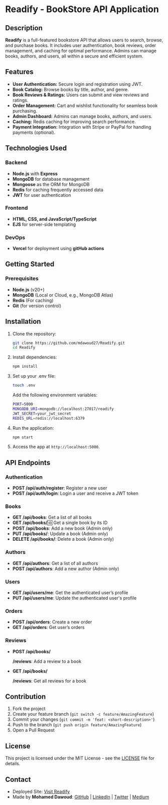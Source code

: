 # Readify - BookStore API Application

## Description

**Readify** is a full-featured bookstore API that allows users to search, browse, and purchase books. It includes user authentication, book reviews, order management, and caching for optimal performance. Admins can manage books, authors, and users, all within a secure and efficient system.

<!-- TODO: Demo -->
<!--
- Deployed Site: [Visit Readify](https://)
- Made by **Mohamed Dawoud**: [GitHub](https://github.com/mdawoud27) | [LinkedIn](https://www.linkedin.com/in/dawoud27) | [Twitter](https://x.com/mad_d27) | [Medium](https://medium.com/@dawoud27) 
 -->

## Features

- **User Authentication:** Secure login and registration using JWT.
- **Book Catalog:** Browse books by title, author, and genre.
- **Book Reviews & Ratings:** Users can submit and view reviews and ratings.
- **Order Management:** Cart and wishlist functionality for seamless book purchasing.
- **Admin Dashboard:** Admins can manage books, authors, and users.
- **Caching:** Redis caching for improving search performance.
- **Payment Integration:** Integration with Stripe or PayPal for handling payments (optional).

## Technologies Used

### Backend

- **Node.js** with **Express**
- **MongoDB** for database management
- **Mongoose** as the ORM for MongoDB
- **Redis** for caching frequently accessed data
- **JWT** for user authentication

### Frontend

- **HTML, CSS, and JavaScript/TypeScript**
- **EJS** for server-side templating

### DevOps

- **Vercel** for deployment using **gitHub actions**

## Getting Started

### Prerequisites

- **Node.js** (v20+)
- **MongoDB** (Local or Cloud, e.g., MongoDB Atlas)
- **Redis** (For caching)
- **Git** (for version control)

## Installation

1. Clone the repository:

    ```bash
    git clone https://github.com/mdawoud27/Readify.git
    cd Readify
    ```

2. Install dependencies:

    ```bash
    npm install
    ```

3. Set up your .env file:

    ```bash
    touch .env
    ```

    Add the following environment variables:

    ```bash
    PORT=5000
    MONGODB_URI=mongodb://localhost:27017/readify
    JWT_SECRET=your_jwt_secret
    REDIS_URL=redis://localhost:6379
    ```

4. Run the application:

    ```bash
    npm start
    ```

5. Access the app at `http://localhost:5000`.

## API Endpoints

### Authentication
<!-- TODO: Update the endpoints -->
- **POST /api/auth/register**: Register a new user
- **POST /api/auth/login**: Login a user and receive a JWT token

### Books
<!-- TODO: Update the endpoints -->
- **GET /api/books**: Get a list of all books
- **GET /api/books/**:id: Get a single book by its ID
- **POST /api/books**: Add a new book (Admin only)
- **PUT /api/books/**: Update a book (Admin only)
- **DELETE /api/books/**: Delete a book (Admin only)

### Authors
<!-- TODO: Update the endpoints -->
- **GET /api/authors**: Get a list of all authors
- **POST /api/authors**: Add a new author (Admin only)

### Users
<!-- TODO: Update the endpoints -->
- **GET /api/users/me**: Get the authenticated user’s profile
- **PUT /api/users/me**: Update the authenticated user's profile

### Orders
<!-- TODO: Update the endpoints -->
- **POST /api/orders**: Create a new order
- **GET /api/orders**: Get user’s orders

### Reviews
<!-- TODO: Update the endpoints -->
- **POST /api/books/**
  
  **/reviews**: Add a review to a book

- **GET /api/books/**
  
  **/reviews**: Get all reviews for a book

<!--
## Future Features

- **Email Notifications**: Send users updates on their orders.
- **Search Autocomplete**: Provide search suggestions using Redis.
- **Recommendations**: Recommend books based on user preferences.
- **Docker** for containerization

## Challenges & Solutions

- **Performance Optimization**: Using Redis to cache frequent queries, like book searches.
- **Secure Payments**: Integrating a reliable payment gateway for secure book purchases. 
 -->

<!--
## Development Schedule

| **Task**                         | **Timeline**        |
|----------------------------------|---------------------|
| Project Setup                    | Day 1               |
| User Authentication              | Day 2-3             |
| Book & Author Management         | Day 4-5             |
| Redis Caching                    | Day 6-7             |
| Reviews & Ratings                | Day 8               |
| Order Management                 | Day 9               |
| Frontend (Views, EJS templates)  | Day 10              |
| Payment Gateway Integration      | Day 11              |
| Testing & Debugging              | Day 12              |
| Final Deployment & Documentation | Day 13-14           |
 -->

<!--## Tree of the project

```bash
readify/
├── .github/                # GitHub workflows, actions, etc.
│   └── workflows/
│       └── ci.yml          # GitHub CI workflow for testing
├── config/                 # Configuration files (DB, Redis, etc.)
│   └── db.js               # MongoDB connection
│   └── redis.js            # Redis configuration
├── controllers/            # Logic for handling requests
│   ├── authController.js   # Authentication (login, register)
│   ├── authorController.js # Author management
│   ├── bookController.js   # Book management
│   ├── orderController.js  # Order management
│   ├── reviewController.js # Reviews and ratings
│   └── userController.js   # User profile management
├── middlewares/            # Custom middlewares
│   ├── auth.js             # JWT authentication middleware
│   ├── errorHandler.js     # Error handling middleware
│   └── logger.js           # Request logging middleware
├── models/                 # Mongoose models (database schemas)
│   ├── Author.js           # Author schema
│   ├── Book.js             # Book schema
│   ├── Order.js            # Order schema
│   ├── Review.js           # Review schema
│   └── User.js             # User schema
├── routes/                 # API routes for each resource
│   ├── auth.js             # Routes for authentication
│   ├── authors.js          # Routes for authors
│   ├── books.js            # Routes for books
│   ├── orders.js           # Routes for orders
│   ├── reviews.js          # Routes for reviews
│   └── users.js            # Routes for user profiles
├── services/               # Business logic, external services (e.g., Redis)
│   ├── cacheService.js     # Redis caching service
│   ├── paymentService.js   # Payment gateway integration (Stripe/PayPal)
│   └── emailService.js     # Email notifications service
├── utils/                  # Utility functions
│   ├── validators.js       # Data validation logic
│   └── helpers.js          # Helper functions
├── views/                  # EJS templates (for forgot password, etc.)
│   ├── forgot-password.ejs
│   ├── link-send.ejs
│   ├── reset-password.ejs
│   └── success-password.ejs
├── .env                    # Environment variables
├── .gitignore              # Git ignore file
├── app.js                  # Express app initialization
├── package.json            # NPM package file
├── README.md               # Project documentation
├── seeder.js               # Seed initial data into the database
└── tests/                  # Unit and integration tests
    ├── auth.test.js        # Tests for authentication
    ├── book.test.js        # Tests for book endpoints
    └── user.test.js        # Tests for user-related endpoints
```
-->
## Contribution

1. Fork the project
2. Create your feature branch (`git switch -c feature/AmazingFeature`)
3. Commit your changes (`git commit -m 'feat: <short-description>'`)
4. Push to the branch (`git push origin feature/AmazingFeature`)
5. Open a Pull Request

## License

This project is licensed under the MIT License - see the [LICENSE](https://) file for details.

## Contact

- Deployed Site: [Visit Readify](https://)
- Made by **Mohamed Dawoud**: [GitHub](https://github.com/mdawoud27) | [LinkedIn](https://www.linkedin.com/in/dawoud27) | [Twitter](https://x.com/mad_d27) | [Medium](https://medium.com/@dawoud27)
